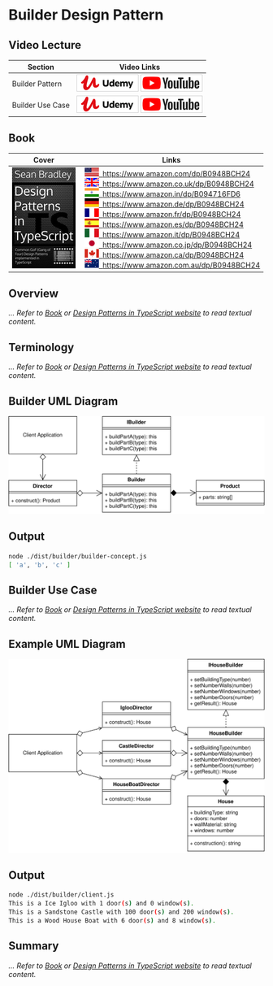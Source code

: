 # Builder Design Pattern

## Video Lecture

| Section          | Video Links                                                                                                                                                                                                        |
| ---------------- | ------------------------------------------------------------------------------------------------------------------------------------------------------------------------------------------------------------------ |
| Builder Pattern  | <a class="udemyVideoLink" href="https://www.udemy.com/course/design-patterns-typescript/learn/lecture/26680140/?referralCode=6384C079FB0A503DB9D9" target="_blank" title="Builder"><img src="../img/udemy_btn_sm.gif" alt="Builder"/></a>&nbsp;<a id="ytVideoLink" href="https://www.youtube.com/watch?v=2bF7HUAiaSU&list=PLKWUX7aMnlELvv8bXquIgxXYyHH5SFlaP" target="_blank" title="Builder Pattern"><img src="../img/yt_btn_sm.gif" alt="Builder Pattern"/></a>   |
| Builder Use Case | <a class="udemyVideoLink" href="https://www.udemy.com/course/design-patterns-typescript/learn/lecture/26680148/?referralCode=6384C079FB0A503DB9D9" target="_blank" title="Builder Use Case"><img src="../img/udemy_btn_sm.gif" alt="Builder Use Case"/></a>&nbsp;<a id="ytVideoLink" href="https://www.youtube.com/watch?v=JBVK6UnIUDA&list=PLKWUX7aMnlELvv8bXquIgxXYyHH5SFlaP" target="_blank" title="Builder Use Case"><img src="../img/yt_btn_sm.gif" alt="Builder Use Case"/></a> |

## Book 

Cover | Links
-|-
![Design Patterns In TypeScript (ASIN : B0948BCH24)](../img/dp_typescript_125.jpg) | &nbsp;<a href="https://www.amazon.com/dp/B0948BCH24"><img src="../img/flag_us.gif">&nbsp; https://www.amazon.com/dp/B0948BCH24</a><br/>&nbsp;<a href="https://www.amazon.co.uk/dp/B0948BCH24"><img src="../img/flag_uk.gif">&nbsp; https://www.amazon.co.uk/dp/B0948BCH24</a><br/>&nbsp;<a href="https://www.amazon.in/dp/B094716FD6"><img src="../img/flag_in.gif">&nbsp; https://www.amazon.in/dp/B094716FD6</a><br/>&nbsp;<a href="https://www.amazon.de/dp/B0948BCH24"><img src="../img/flag_de.gif">&nbsp; https://www.amazon.de/dp/B0948BCH24</a><br/>&nbsp;<a href="https://www.amazon.fr/dp/B0948BCH24"><img src="../img/flag_fr.gif">&nbsp; https://www.amazon.fr/dp/B0948BCH24</a><br/>&nbsp;<a href="https://www.amazon.es/dp/B0948BCH24"><img src="../img/flag_es.gif">&nbsp; https://www.amazon.es/dp/B0948BCH24</a><br/>&nbsp;<a href="https://www.amazon.it/dp/B0948BCH24"><img src="../img/flag_it.gif">&nbsp; https://www.amazon.it/dp/B0948BCH24</a><br/>&nbsp;<a href="https://www.amazon.co.jp/dp/B0948BCH24"><img src="../img/flag_jp.gif">&nbsp; https://www.amazon.co.jp/dp/B0948BCH24</a><br/>&nbsp;<a href="https://www.amazon.ca/dp/B0948BCH24"><img src="../img/flag_ca.gif">&nbsp; https://www.amazon.ca/dp/B0948BCH24</a><br/>&nbsp;<a href="https://www.amazon.com.au/dp/B0948BCH24"><img src="../img/flag_au.gif">&nbsp; https://www.amazon.com.au/dp/B0948BCH24</a>

## Overview

_... Refer to [Book](https://www.amazon.com/dp/B0948BCH24) or [Design Patterns in TypeScript website](https://sbcode.net/typescript/) to read textual content._

## Terminology

_... Refer to [Book](https://www.amazon.com/dp/B0948BCH24) or [Design Patterns in TypeScript website](https://sbcode.net/typescript/) to read textual content._

## Builder UML Diagram

![Builder Pattern Overview](../img/builder_concept.svg)

## Output

```bash
node ./dist/builder/builder-concept.js
[ 'a', 'b', 'c' ]
```

## Builder Use Case

_... Refer to [Book](https://www.amazon.com/dp/B0948BCH24) or [Design Patterns in TypeScript website](https://sbcode.net/typescript/) to read textual content._

## Example UML Diagram

![Builder Pattern in Context](../img/builder_example.svg)

## Output

```bash
node ./dist/builder/client.js
This is a Ice Igloo with 1 door(s) and 0 window(s).
This is a Sandstone Castle with 100 door(s) and 200 window(s).
This is a Wood House Boat with 6 door(s) and 8 window(s).
```

<!-- ## New Coding Concepts

### todo -->

## Summary

_... Refer to [Book](https://www.amazon.com/dp/B0948BCH24) or [Design Patterns in TypeScript website](https://sbcode.net/typescript/) to read textual content._
